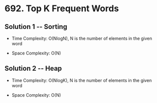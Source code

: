 # 692. Top K Frequent Words

## Solution 1 -- Sorting

* Time Complexity: O(NlogN), N is the number of elements in the given word

* Space Complexity: O(N)

## Solution 2 -- Heap

* Time Complexity: O(NlogK), N is the number of elements in the given word

* Space Complexity: O(N)